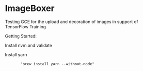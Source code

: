 # ImageBoxer
Testing GCE for the upload and decoration of images in support of TensorFlow Training

Getting Started:
<p>Install nvm and validate</p>
<p>Install yarn
<div class="language-sh highlighter-rouge">
  <div class="highlight">
    <pre class="rougeHighlight">
      <code>"brew install yarn --without-node"
      </code>
    </pre>
  </div>
 </div>
</p>
